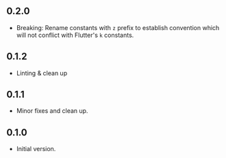 ## 0.2.0

- Breaking: Rename constants with `z` prefix to establish convention which will not conflict with Flutter's `k` constants.

## 0.1.2

- Linting & clean up

## 0.1.1

- Minor fixes and clean up.

## 0.1.0

- Initial version.
